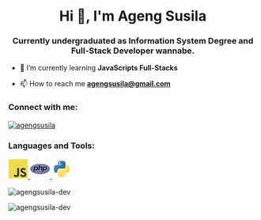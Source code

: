 <h1 align="center">Hi 👋, I'm Ageng Susila</h1>
<h3 align="center">Currently undergraduated as Information System Degree and Full-Stack Developer wannabe.</h3>

- 🌱 I’m currently learning **JavaScripts Full-Stacks**

- 📫 How to reach me **agengsusila@gmail.com**

<h3 align="left">Connect with me:</h3>
<p align="left">
<a href="https://linkedin.com/in/agengsusila" target="blank"><img align="center" src="https://raw.githubusercontent.com/rahuldkjain/github-profile-readme-generator/master/src/images/icons/Social/linked-in-alt.svg" alt="agengsusila" height="30" width="40" /></a>
</p>

<h3 align="left">Languages and Tools:</h3>
<p align="left"> <a href="https://developer.mozilla.org/en-US/docs/Web/JavaScript" target="_blank" rel="noreferrer"> <img src="https://raw.githubusercontent.com/devicons/devicon/master/icons/javascript/javascript-original.svg" alt="javascript" width="40" height="40"/> </a> <a href="https://www.php.net" target="_blank" rel="noreferrer"> <img src="https://raw.githubusercontent.com/devicons/devicon/master/icons/php/php-original.svg" alt="php" width="40" height="40"/> </a> <a href="https://www.python.org" target="_blank" rel="noreferrer"> <img src="https://raw.githubusercontent.com/devicons/devicon/master/icons/python/python-original.svg" alt="python" width="40" height="40"/> </a> </p>

<p><img align="center" src="https://github-readme-stats.vercel.app/api/top-langs?username=agengsusila-dev&show_icons=true&locale=en&layout=compact" alt="agengsusila-dev" /></p>


<p align="left"> <img src="https://komarev.com/ghpvc/?username=agengsusila-dev&label=Profile%20views&color=0e75b6&style=flat" alt="agengsusila-dev" /> </p>
